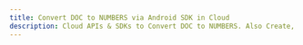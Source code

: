---title: Convert DOC to NUMBERS via Android SDK in Clouddescription: Cloud APIs & SDKs to Convert DOC to NUMBERS. Also Create, Edit & Render Microsoft Word & OpenOffice documents in the Cloud.---